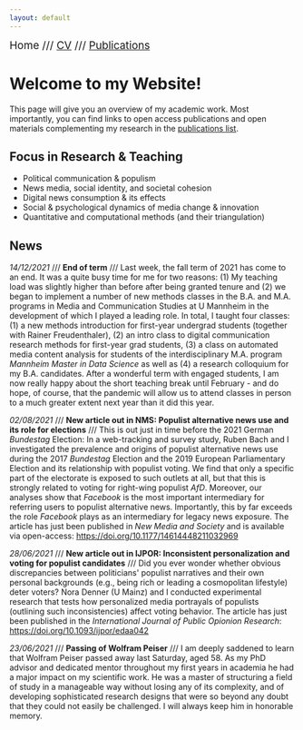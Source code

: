 ```yaml
---
layout: default
---
```


<span style="font-size:14pt">Home /// [CV](./cv.html) /// [Publications](./publications.html)</span>

# Welcome to my Website!

This page will give you an overview of my academic work. Most importantly, you can find links to open access publications and open materials complementing my research in the [publications list](./publications.html).

## Focus in Research & Teaching

* Political communication & populism
* News media, social identity, and societal cohesion
* Digital news consumption & its effects
* Social & psychological dynamics of media change & innovation
* Quantitative and computational methods (and their triangulation)

## News

*14/12/2021* /// **End of term** /// Last week, the fall term of 2021 has come to an end. It was a quite busy time for me for two reasons: (1) My teaching load was slightly higher than before after being granted tenure and (2) we began to implement a number of new methods classes in the B.A. and M.A. programs in Media and Communication Studies at U Mannheim in the development of which I played a leading role. In total, I taught four classes: (1) a new methods introduction for first-year undergrad students (together with Rainer Freudenthaler), (2) an intro class to digital communication research methods for first-year grad students, (3) a class on automated media content analysis for students of the interdisciplinary M.A. program *Mannheim Master in Data Science* as well as (4) a research colloquium for my B.A. candidates. After a wonderful term with engaged students, I am now really happy about the short teaching break until February - and do hope, of course, that the pandemic will allow us to attend classes in person to a much greater extent next year than it did this year.

*02/08/2021* /// **New article out in NMS: Populist alternative news use and its role for elections** /// This is out just in time before the 2021 German *Bundestag* Election: In a web-tracking and survey study, Ruben Bach and I investigated the prevalence and origins of populist alternative news use during the 2017 *Bundestag* Election and the 2019 European Parliamentary Election and its relationship with populist voting. We find that only a specific part of the electorate is exposed to such outlets at all, but that this is strongly related to voting for right-wing populist *AfD*. Moreover, our analyses show that *Facebook* is the most important intermediary for referring users to populist alternative news. Importantly, this by far exceeds the role *Facebook* plays as an intermediary for legacy news exposure. The article has just been published in *New Media and Society* and is available via open-access: <a href="https://doi.org/10.1177/14614448211032969" target="_blank">https://doi.org/10.1177/14614448211032969</a>

*28/06/2021* /// **New article out in IJPOR: Inconsistent personalization and voting for populist candidates** /// Did you ever wonder whether obvious discrepancies between politicians' populist narratives and their own personal backgrounds (e.g., being rich or leading a cosmopolitan lifestyle) deter voters? Nora Denner (U Mainz) and I conducted experimental research that tests how personalized media portrayals of populists (outlining such inconsistencies) affect voting behavior. The article has just been published in the *International Journal of Public Opionion Research*: <a href="https://doi.org/10.1093/ijpor/edaa042" target="_blank">https://doi.org/10.1093/ijpor/edaa042</a>

*23/06/2021* /// **Passing of Wolfram Peiser** /// I am deeply saddened to learn that Wolfram Peiser passed away last Saturday, aged 58. As my PhD advisor and dedicated mentor throughout my first years in academia he had a major impact on my scientific work. He was a master of structuring a field of study in a manageable way without losing any of its complexity, and of developing sophisticated research designs that were so beyond any doubt that they could not easily be challenged. I will always keep him in honorable memory.